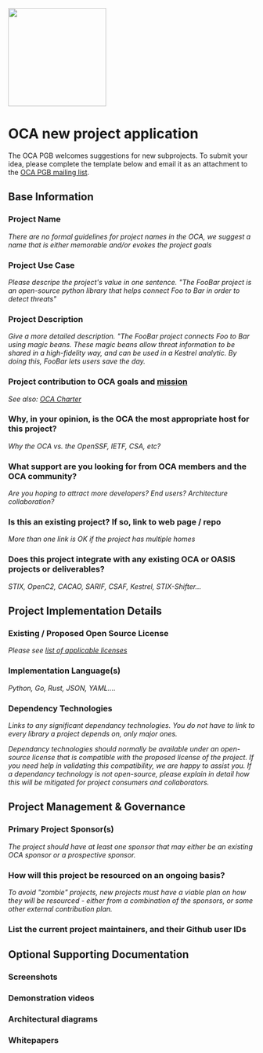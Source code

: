 <img src="/OCA-1.png" width="200"> 

# OCA new project application

The OCA PGB welcomes suggestions for new subprojects. To submit your idea, please complete the template below and email it as an attachment to the [OCA PGB mailing list](mailto:oca-pgb@lists.oasis-open-projects.org).

## Base Information

### Project Name
_There are no formal guidelines for project names in the OCA, we suggest a name that is either memorable and/or evokes the project goals_

### Project Use Case 
_Please descripe the project's value in one sentence. "The FooBar project is an open-source python library that helps connect Foo to Bar in order to detect threats"_

### Project Description 
_Give a more detailed description. "The FooBar project connects Foo to Bar using magic beans. These magic beans allow threat information to be shared in a high-fidelity way, and can be used in a Kestrel analytic. By doing this, FooBar lets users save the day._

### Project contribution to OCA goals and [mission](https://opencybersecurityalliance.org/about/)
_See also: [OCA Charter](https://github.com/opencybersecurityalliance/oasis-open-project/blob/main/CHARTER.md)_

### Why, in your opinion, is the OCA the most appropriate host for this project?
_Why the OCA vs. the OpenSSF, IETF, CSA, etc?_

### What support are you looking for from OCA members and the OCA community?
_Are you hoping to attract more developers? End users? Architecture collaboration?_

### Is this an existing project? If so, link to web page / repo
_More than one link is OK if the project has multiple homes_

### Does this project integrate with any existing OCA or OASIS projects or deliverables?
_STIX, OpenC2, CACAO, SARIF, CSAF, Kestrel, STIX-Shifter..._

## Project Implementation Details

### Existing / Proposed Open Source License 
_Please see [list of applicable licenses](https://www.oasis-open.org/policies-guidelines/open-projects-process/#repository-specification-licenses)_

### Implementation Language(s)

_Python, Go, Rust, JSON, YAML...._

### Dependency Technologies

_Links to any significant dependancy technologies. You *do not* have to link to every library a project depends on, only major ones._

_Dependancy technologies should normally be available under an open-source license that is compatible with the proposed license of the project. If you need help in validating this compatibility, we are happy to assist you. If a dependancy technology is not open-source, please explain in detail how this will be mitigated for project consumers and collaborators._

## Project Management & Governance

### Primary Project Sponsor(s)

_The project should have at least one sponsor that may either be an existing OCA sponsor or a prospective sponsor._

### How will this project be resourced on an ongoing basis?

_To avoid "zombie" projects, new projects must have a viable plan on how they will be resourced - either from a combination of the sponsors, or some other external contribution plan._

### List the current project maintainers, and their Github user IDs

## Optional Supporting Documentation
### Screenshots

### Demonstration videos

### Architectural diagrams

### Whitepapers
